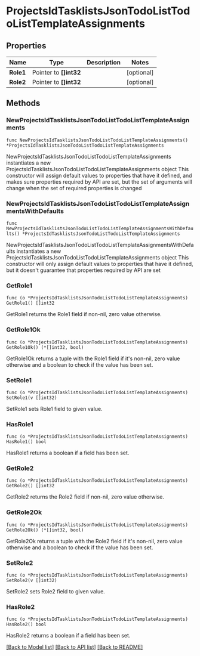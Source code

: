 # ProjectsIdTasklistsJsonTodoListTodoListTemplateAssignments

## Properties

Name | Type | Description | Notes
------------ | ------------- | ------------- | -------------
**Role1** | Pointer to **[]int32** |  | [optional] 
**Role2** | Pointer to **[]int32** |  | [optional] 

## Methods

### NewProjectsIdTasklistsJsonTodoListTodoListTemplateAssignments

`func NewProjectsIdTasklistsJsonTodoListTodoListTemplateAssignments() *ProjectsIdTasklistsJsonTodoListTodoListTemplateAssignments`

NewProjectsIdTasklistsJsonTodoListTodoListTemplateAssignments instantiates a new ProjectsIdTasklistsJsonTodoListTodoListTemplateAssignments object
This constructor will assign default values to properties that have it defined,
and makes sure properties required by API are set, but the set of arguments
will change when the set of required properties is changed

### NewProjectsIdTasklistsJsonTodoListTodoListTemplateAssignmentsWithDefaults

`func NewProjectsIdTasklistsJsonTodoListTodoListTemplateAssignmentsWithDefaults() *ProjectsIdTasklistsJsonTodoListTodoListTemplateAssignments`

NewProjectsIdTasklistsJsonTodoListTodoListTemplateAssignmentsWithDefaults instantiates a new ProjectsIdTasklistsJsonTodoListTodoListTemplateAssignments object
This constructor will only assign default values to properties that have it defined,
but it doesn't guarantee that properties required by API are set

### GetRole1

`func (o *ProjectsIdTasklistsJsonTodoListTodoListTemplateAssignments) GetRole1() []int32`

GetRole1 returns the Role1 field if non-nil, zero value otherwise.

### GetRole1Ok

`func (o *ProjectsIdTasklistsJsonTodoListTodoListTemplateAssignments) GetRole1Ok() (*[]int32, bool)`

GetRole1Ok returns a tuple with the Role1 field if it's non-nil, zero value otherwise
and a boolean to check if the value has been set.

### SetRole1

`func (o *ProjectsIdTasklistsJsonTodoListTodoListTemplateAssignments) SetRole1(v []int32)`

SetRole1 sets Role1 field to given value.

### HasRole1

`func (o *ProjectsIdTasklistsJsonTodoListTodoListTemplateAssignments) HasRole1() bool`

HasRole1 returns a boolean if a field has been set.

### GetRole2

`func (o *ProjectsIdTasklistsJsonTodoListTodoListTemplateAssignments) GetRole2() []int32`

GetRole2 returns the Role2 field if non-nil, zero value otherwise.

### GetRole2Ok

`func (o *ProjectsIdTasklistsJsonTodoListTodoListTemplateAssignments) GetRole2Ok() (*[]int32, bool)`

GetRole2Ok returns a tuple with the Role2 field if it's non-nil, zero value otherwise
and a boolean to check if the value has been set.

### SetRole2

`func (o *ProjectsIdTasklistsJsonTodoListTodoListTemplateAssignments) SetRole2(v []int32)`

SetRole2 sets Role2 field to given value.

### HasRole2

`func (o *ProjectsIdTasklistsJsonTodoListTodoListTemplateAssignments) HasRole2() bool`

HasRole2 returns a boolean if a field has been set.


[[Back to Model list]](../README.md#documentation-for-models) [[Back to API list]](../README.md#documentation-for-api-endpoints) [[Back to README]](../README.md)


